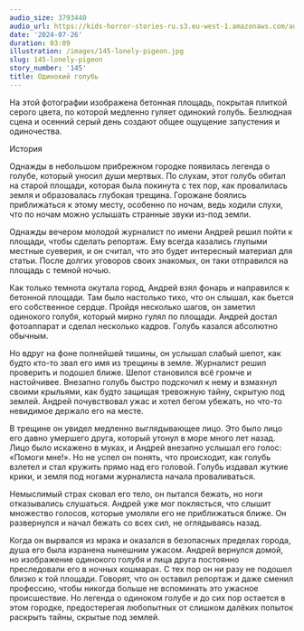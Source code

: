 ```yaml
---
audio_size: 3793440
audio_url: https://kids-horror-stories-ru.s3.eu-west-1.amazonaws.com/audio/145-lonely-pigeon.mp3
date: '2024-07-26'
duration: 03:09
illustration: /images/145-lonely-pigeon.jpg
slug: 145-lonely-pigeon
story_number: '145'
title: Одинокий голубь
---
```


На этой фотографии изображена бетонная площадь, покрытая плиткой серого цвета, по которой медленно гуляет одинокий голубь. Безлюдная сцена и осенний серый день создают общее ощущение запустения и одиночества.

История

Однажды в небольшом прибрежном городке появилась легенда о голубе, который уносил души мертвых. По слухам, этот голубь обитал на старой площади, которая была покинута с тех пор, как провалилась земля и образовалась глубокая трещина. Горожане боялись приближаться к этому месту, особенно по ночам, ведь ходили слухи, что по ночам можно услышать странные звуки из-под земли.

Однажды вечером молодой журналист по имени Андрей решил пойти к площади, чтобы сделать репортаж. Ему всегда казались глупыми местные суеверия, и он считал, что это будет интересный материал для статьи. После долгих уговоров своих знакомых, он таки отправился на площадь с темной ночью.

Как только темнота окутала город, Андрей взял фонарь и направился к бетонной площади. Там было настолько тихо, что он слышал, как бьется его собственное сердце. Пройдя несколько шагов, он заметил одинокого голубя, который мирно гулял по площади. Андрей достал фотоаппарат и сделал несколько кадров. Голубь казался абсолютно обычным.

Но вдруг на фоне полнейшей тишины, он услышал слабый шепот, как будто кто-то звал его имя из трещины в земле. Журналист решил проверить и подошел ближе. Шепот становился всё громче и настойчивее. Внезапно голубь быстро подскочил к нему и взмахнул своими крыльями, как будто защищая тревожную тайну, скрытую под землей. Андрей почувствовал ужас и хотел бегом убежать, но что-то невидимое держало его на месте.

В трещине он увидел медленно выглядывающее лицо. Это было лицо его давно умершего друга, который утонул в море много лет назад. Лицо было искажено в муках, и Андрей внезапно услышал его голос: «Помоги мне!». Но не успел он понять, что происходит, как голубь взлетел и стал кружить прямо над его головой. Голубь издавал жуткие крики, и земля под ногами журналиста начала проваливаться.

Немыслимый страх сковал его тело, он пытался бежать, но ноги отказывались слушаться. Андрей уже мог поклясться, что слышит множество голосов, которые умоляли его не приближаться ближе. Он развернулся и начал бежать со всех сил, не оглядываясь назад.

Когда он вырвался из мрака и оказался в безопасных пределах города, душа его была изранена нынешним ужасом. Андрей вернулся домой, но изображение одинокого голубя и лица друга постоянно преследовали его в ночных кошмарах. С тех пор он ни разу не подошел близко к той площади. Говорят, что он оставил репортаж и даже сменил профессию, чтобы никогда больше не вспоминать это ужасное происшествие. Но легенда о одиноком голубе и до сих пор остается в этом городке, предостерегая любопытных от слишком далёких попыток раскрыть тайны, скрытые под землей.